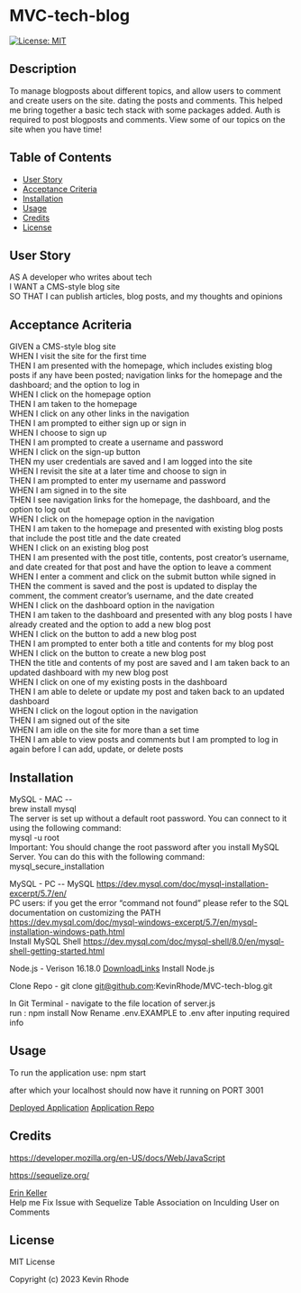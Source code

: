 # MVC-tech-blog

[![License: MIT](https://img.shields.io/badge/License-MIT-yellow.svg)](https://choosealicense.com/licenses/mit/)
## Description

To manage blogposts about different topics, and allow users to comment and create users on the site. dating the posts and comments. This helped me bring together a basic tech stack with some packages added. Auth is required to post blogposts and comments. View some of our topics on the site when you have time! 

## Table of Contents 

- [User Story](#user-story)
- [Acceptance Criteria](#acceptance-criteria)
- [Installation](#installation)
- [Usage](#usage)
- [Credits](#credits)
- [License](#license)

## User Story
AS A developer who writes about tech  
I WANT a CMS-style blog site  
SO THAT I can publish articles, blog posts, and my thoughts and opinions  

## Acceptance Acriteria  
GIVEN a CMS-style blog site  
WHEN I visit the site for the first time  
THEN I am presented with the homepage, which includes existing blog posts if any have been posted; navigation links for the homepage and the dashboard; and the option to log in  
WHEN I click on the homepage option  
THEN I am taken to the homepage  
WHEN I click on any other links in the navigation  
THEN I am prompted to either sign up or sign in  
WHEN I choose to sign up  
THEN I am prompted to create a username and password  
WHEN I click on the sign-up button   
THEN my user credentials are saved and I am logged into the site  
WHEN I revisit the site at a later time and choose to sign in  
THEN I am prompted to enter my username and password  
WHEN I am signed in to the site  
THEN I see navigation links for the homepage, the dashboard, and the option to log out  
WHEN I click on the homepage option in the navigation  
THEN I am taken to the homepage and presented with existing blog posts that include the post title and the date created  
WHEN I click on an existing blog post  
THEN I am presented with the post title, contents, post creator’s username, and date created for that post and have the option to leave a comment  
WHEN I enter a comment and click on the submit button while signed in  
THEN the comment is saved and the post is updated to display the comment, the comment creator’s username, and the date created  
WHEN I click on the dashboard option in the navigation  
THEN I am taken to the dashboard and presented with any blog posts I have already created and the option to add a new blog post  
WHEN I click on the button to add a new blog post  
THEN I am prompted to enter both a title and contents for my blog post  
WHEN I click on the button to create a new blog post  
THEN the title and contents of my post are saved and I am taken back to an updated dashboard with my new blog post  
WHEN I click on one of my existing posts in the dashboard  
THEN I am able to delete or update my post and taken back to an updated dashboard  
WHEN I click on the logout option in the navigation  
THEN I am signed out of the site  
WHEN I am idle on the site for more than a set time  
THEN I am able to view posts and comments but I am prompted to log in again before I can add, update, or delete posts  


## Installation

MySQL - MAC --  
  brew install mysql  
  The server is set up without a default root password. You can connect to it using the following command:  
  mysql -u root  
  Important: You should change the root password after you install MySQL Server. You can do this with the following command:  
  mysql_secure_installation  
    
MySQL - PC --
  MySQL https://dev.mysql.com/doc/mysql-installation-excerpt/5.7/en/   
  PC users: if you get the error “command not found” please refer to the SQL documentation on customizing the PATH   
  https://dev.mysql.com/doc/mysql-windows-excerpt/5.7/en/mysql-installation-windows-path.html  
  Install MySQL Shell
  https://dev.mysql.com/doc/mysql-shell/8.0/en/mysql-shell-getting-started.html
  
  
Node.js - Verison 16.18.0
  [DownloadLinks](https://nodejs.org/download/release/v16.18.0/)
  Install Node.js
  
Clone Repo - git clone git@github.com:KevinRhode/MVC-tech-blog.git

In Git Terminal - navigate to the file location of server.js  
  run : npm install
  Now Rename .env.EXAMPLE to .env after inputing required info

## Usage

To run the application use: npm start  

after which your localhost should now have it running on PORT 3001

[Deployed Application](https://mvc-tech-blog-kevinrhode.herokuapp.com/)
[Application Repo](https://github.com/KevinRhode/MVC-tech-blog)

## Credits

https://developer.mozilla.org/en-US/docs/Web/JavaScript

https://sequelize.org/

[Erin Keller](https://github.com/erin-m-keller)  
 Help me Fix Issue with Sequelize Table Association on Inculding User on Comments

## License

MIT License

Copyright (c) 2023 Kevin Rhode